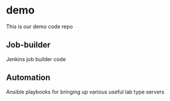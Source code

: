 demo
====

This is our demo code repo

## Job-builder

Jenkins job builder code

## Automation

Ansible playbooks for bringing up various useful lab type servers
